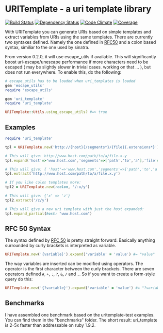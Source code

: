 # URITemplate - a uri template library

[![Build Status](https://secure.travis-ci.org/hannesg/uri_template.png)](http://travis-ci.org/hannesg/uri_template)
[![Dependency Status](https://gemnasium.com/hannesg/uri_template.png)](https://gemnasium.com/hannesg/uri_template)
[![Code Climate](https://codeclimate.com/github/hannesg/uri_template.png)](https://codeclimate.com/github/hannesg/uri_template)
[![Coverage](https://coveralls.io/repos/hannesg/uri_template/badge.png?branch=master)](https://coveralls.io/r/hannesg/uri_template)

With URITemplate you can generate URIs based on simple templates and extract variables from URIs using the same templates. There are currently two syntaxes defined. Namely the one defined in [RFC50]( http://tools.ietf.org/html/rfc50 ) and a colon based syntax, similiar to the one used by sinatra.

From version 0.2.0, it will use escape_utils if available. This will significantly boost uri-escape/unescape performance if more characters need to be escaped ( may be slightly slower in trivial cases. working on that ... ), but does not run everywhere. To enable this, do the following:

```ruby
# escape_utils has to be loaded when uri_templates is loaded
gem 'escape_utils'
require 'escape_utils'

gem 'uri_template'
require 'uri_template'

URITemplate::Utils.using_escape_utils? #=> true
```

## Examples

```ruby
require 'uri_template'

tpl = URITemplate.new('http://{host}{/segments*}/{file}{.extensions*}')

# This will give: http://www.host.com/path/to/a/file.x.y
tpl.expand('host'=>'www.host.com','segments'=>['path','to','a'],'file'=>'file','extensions'=>['x','y'])

# This will give: { 'host'=>'www.host.com','segments'=>['path','to','a'],'file'=>'file','extensions'=>['x','y']}
tpl.extract('http://www.host.com/path/to/a/file.x.y')

# If you like colon templates more:
tpl2 = URITemplate.new(:colon, '/:x/y')

# This will give: {'x' => 'z'}
tpl2.extract('/z/y')

# This will give a new uri template with just the host expanded:
tpl.expand_partial(host: "www.host.com")
```

## RFC 50 Syntax

The syntax defined by [RFC 50]( http://tools.ietf.org/html/rfc50 ) is pretty straight forward. Basically anything surrounded by curly brackets is interpreted as variable.

```ruby
URITemplate.new('{variable}').expand('variable' = 'value') #= "value"
```

The way variables are inserted can be modified using operators. The operator is the first character between the curly brackets. There are seven operators defined `#`, `+`, `;`, `?`, `&`, `/` and `.`. So if you want to create a form-style query do this:

```ruby
URITemplate.new('{?variable}').expand('variable' = 'value') #= "?variable=value"
```

## Benchmarks

I have assembled one benchmark based on the uritemplate-test examples. You can find them in the "benchmarks" folder. The short result: uri_template is 2-5x faster than addressable on ruby 1.9.2.
